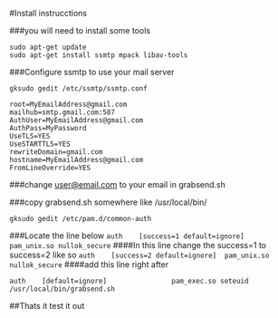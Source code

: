 #Install instrucctions

###you will need to install some tools

```
sudo apt-get update
sudo apt-get install ssmtp mpack libav-tools

```

###Configure ssmtp to use your mail server

```
gksudo gedit /etc/ssmtp/ssmtp.conf

```

```
root=MyEmailAddress@gmail.com
mailhub=smtp.gmail.com:587
AuthUser=MyEmailAddress@gmail.com
AuthPass=MyPassword
UseTLS=YES
UseSTARTTLS=YES
rewriteDomain=gmail.com
hostname=MyEmailAddress@gmail.com
FromLineOverride=YES
```

###change user@email.com to your email in grabsend.sh

###copy grabsend.sh somewhere like /usr/local/bin/

```
gksudo gedit /etc/pam.d/common-auth
```

###Locate the line below
`
auth	[success=1 default=ignore]	pam_unix.so nullok_secure
`
####In this line change the success=1 to success=2 like so
`
auth	[success=2 default=ignore]	pam_unix.so nullok_secure
`
####add this line right after


```
auth    [default=ignore]                pam_exec.so seteuid /usr/local/bin/grabsend.sh
```

##Thats it test it out
